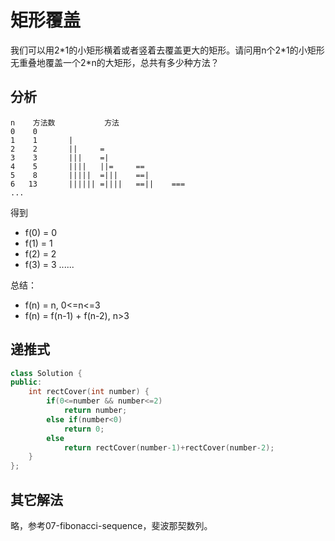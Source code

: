 # 矩形覆盖

我们可以用2\*1的小矩形横着或者竖着去覆盖更大的矩形。请问用n个2\*1的小矩形无重叠地覆盖一个2\*n的大矩形，总共有多少种方法？

## 分析

```
n    方法数           方法
0	 0				
1	 1	     |  
2	 2       ||	    =		
3	 3	     |||    =|		
4	 5	     ||||   ||=	    ==	
5	 8	     |||||	=|||    ==|	
6	13	     ||||||	=||||   ==||    ===
...
```

得到

- f(0) = 0  
- f(1) = 1  
- f(2) = 2  
- f(3) = 3
......

总结：  
- f(n) = n, 0<=n<=3  
- f(n) = f(n-1) + f(n-2), n>3

## 递推式

```cpp
class Solution {
public:
    int rectCover(int number) {
        if(0<=number && number<=2)
            return number;
        else if(number<0)
            return 0;
        else
            return rectCover(number-1)+rectCover(number-2);
    }
};
```

## 其它解法

略，参考07-fibonacci-sequence，斐波那契数列。
